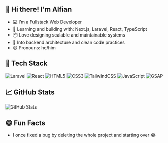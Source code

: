 ## 👋 Hi there! I'm Alfian
- 💻 I’m a Fullstack Web Developer  
- 🌱 Learning and building with: Next.js, Laravel, React, TypeScript  
- 📦 Love designing scalable and maintainable systems  
- 🧠 Into backend architecture and clean code practices  
- 😄 Pronouns: he/him


## 🚀 Tech Stack
![Laravel](https://img.shields.io/badge/Laravel-FF2D20?style=flat-square&logo=laravel&logoColor=white)
![React](https://img.shields.io/badge/React-20232A?style=flat&logo=react&logoColor=61DAFB)
![HTML5](https://img.shields.io/badge/HTML5-E34F26?style=flat&logo=html5&logoColor=white)
![CSS3](https://img.shields.io/badge/CSS3-1572B6?style=flat&logo=css3&logoColor=white)
![TailwindCSS](https://img.shields.io/badge/TailwindCSS-06B6D4?style=flat&logo=tailwindcss&logoColor=white)
![JavaScript](https://img.shields.io/badge/JavaScript-F7DF1E?style=flat&logo=javascript&logoColor=black)
![GSAP](https://img.shields.io/badge/GSAP-88CE02?style=flat&logo=greensock&logoColor=black)


## 📈 GitHub Stats

![GitHub Stats](https://github-readme-stats.vercel.app/api?username=alfnmldr&show_icons=true&theme=transparent)

## 😄 Fun Facts
- I once fixed a bug by deleting the whole project and starting over 😂

